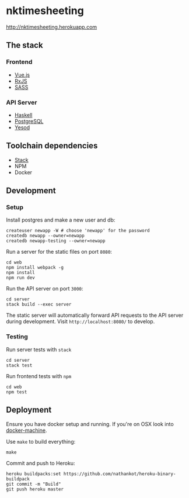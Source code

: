 # nktimesheeting

<http://nktimesheeting.herokuapp.com>

## The stack

### Frontend

* [Vue.js][vue]
* [RxJS][rxjs]
* [SASS][sass]

### API Server

* [Haskell][haskell]
* [PostgreSQL][postgres]
* [Yesod][yesod]

## Toolchain dependencies

* [Stack][stack]
* NPM
* Docker

## Development

### Setup

Install postgres and make a new user and db:

    createuser newapp -W # choose 'newapp' for the password
    createdb newapp --owner=newapp
    createdb newapp-testing --owner=newapp

Run a server for the static files on port `8080`:

    cd web
    npm install webpack -g
    npm install
    npm run dev

Run the API server on port `3000`:

    cd server
    stack build --exec server

The static server will automatically forward API requests to the API server
during development. Visit `http://localhost:8080/` to develop.

### Testing

Run server tests with `stack`

    cd server
    stack test

Run frontend tests with `npm`

    cd web
    npm test

## Deployment

Ensure you have docker setup and running. If you're on OSX look into [docker-machine][docker-machine].

Use `make` to build everything:

    make

Commit and push to Heroku:

    heroku buildpacks:set https://github.com/nathankot/heroku-binary-buildpack
    git commit -m "Build"
    git push heroku master

[vue]: http://vuejs.org
[sass]: http://sass-lang.com
[rxjs]: https://github.com/Reactive-Extensions/RxJS
[yesod]: https://github.com/yesodweb/yesod
[haskell]: http://haskell.org
[stack]: http://haskellstack.org
[postgres]: http://www.postgresql.org/
[docker-machine]: https://docs.docker.com/machine/
